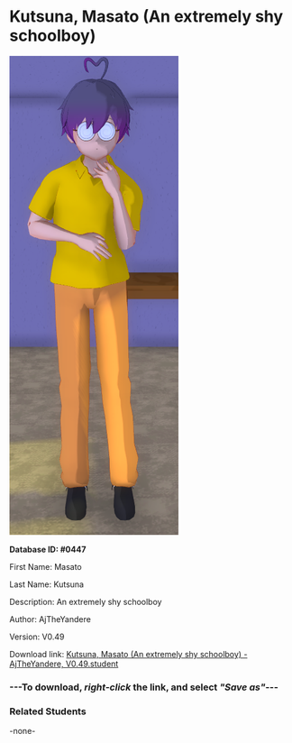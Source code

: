 # Kutsuna, Masato (An extremely shy schoolboy)

<img src="../../Files/Images/Kutsuna, Masato (An extremely shy schoolboy).png" title="Kutsuna, Masato (An extremely shy schoolboy) - AjTheYandere, V0.49">

**Database ID: #0447**

First Name: Masato

Last Name: Kutsuna

Description: An extremely shy schoolboy

Author: AjTheYandere

Version: V0.49

Download link: <a href="https://raw.githubusercontent.com/Arbiter1223/Daigaku-Gurashi-Custom-Students/master/Files/Student%20Files/Kutsuna%2C%20Masato%20(An%20extremely%20shy%20schoolboy)%20-%20AjTheYandere%2C%20V0.49.student">Kutsuna, Masato (An extremely shy schoolboy) - AjTheYandere, V0.49.student</a>

### ---**To download, _right-click_ the link, and select _"Save as"_**---

### Related Students

-none-
